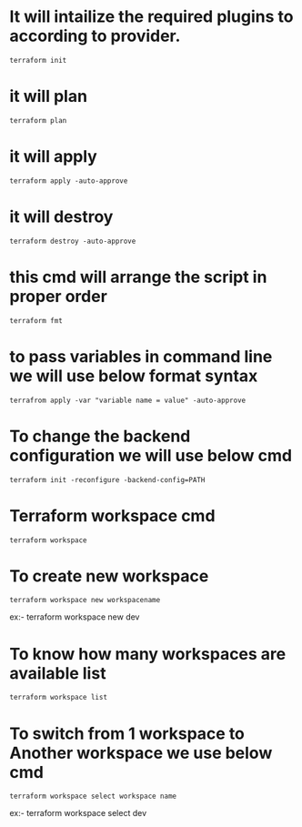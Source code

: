 

# It will intailize the required plugins to according to provider.
```
terraform init
```
# it will plan
```
terraform plan
```
# it will apply
```
terraform apply -auto-approve
```
# it will destroy
```
terraform destroy -auto-approve
```
# this cmd will arrange the script in proper order

```
terraform fmt
```

# to pass variables in command line we will use below format syntax

```
terrafrom apply -var "variable name = value" -auto-approve
```

# To change the backend configuration we will use below cmd
```
terraform init -reconfigure -backend-config=PATH
```

# Terraform workspace cmd

```
terraform workspace
```

# To create new workspace
```
terraform workspace new workspacename
```
ex:- terraform workspace new dev

# To know how many workspaces are available list
```
terraform workspace list
```
# To switch from 1 workspace to Another workspace we use below cmd

```
terraform workspace select workspace name
```

ex:- terraform workspace select dev